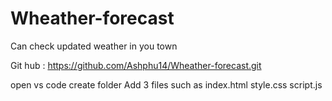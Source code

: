 # Wheather-forecast
Can check updated weather in you town

Git hub : https://github.com/Ashphu14/Wheather-forecast.git

open vs code 
create folder
Add 3 files 
such as index.html
        style.css 
        script.js


